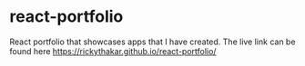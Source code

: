 # react-portfolio

React portfolio that showcases apps that I have created.
The live link can be found here
https://rickythakar.github.io/react-portfolio/
